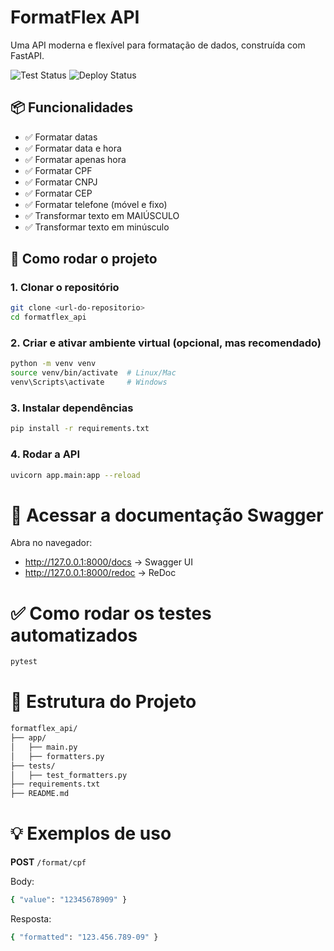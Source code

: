 # FormatFlex API

Uma API moderna e flexível para formatação de dados, construída com FastAPI.

![Test Status](https://github.com/DouglasHauschild/formatflex_api/actions/workflows/test.yml/badge.svg)
![Deploy Status](https://github.com/DouglasHauschild/formatflex_api/actions/workflows/deploy.yml/badge.svg)



## 📦 Funcionalidades

- ✅ Formatar datas
- ✅ Formatar data e hora
- ✅ Formatar apenas hora
- ✅ Formatar CPF
- ✅ Formatar CNPJ
- ✅ Formatar CEP
- ✅ Formatar telefone (móvel e fixo)
- ✅ Transformar texto em MAIÚSCULO
- ✅ Transformar texto em minúsculo

## 🚀 Como rodar o projeto

### 1. Clonar o repositório

```bash
git clone <url-do-repositorio>
cd formatflex_api
```

### 2. Criar e ativar ambiente virtual (opcional, mas recomendado)
```bash
python -m venv venv
source venv/bin/activate  # Linux/Mac
venv\Scripts\activate     # Windows
```

### 3. Instalar dependências
```bash
pip install -r requirements.txt
```

### 4. Rodar a API
```bash
uvicorn app.main:app --reload
```

# 📖 Acessar a documentação Swagger
Abra no navegador:
- http://127.0.0.1:8000/docs → Swagger UI
- http://127.0.0.1:8000/redoc → ReDoc


# ✅ Como rodar os testes automatizados
```bash
pytest
```

# 📁 Estrutura do Projeto
```bash
formatflex_api/
├── app/
│   ├── main.py
│   ├── formatters.py
├── tests/
│   ├── test_formatters.py
├── requirements.txt
├── README.md
```

# 💡 Exemplos de uso
**POST** ```/format/cpf ```

Body:
```bash json
{ "value": "12345678909" }
```
Resposta:
```bash json
{ "formatted": "123.456.789-09" }
```
